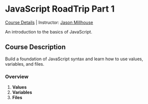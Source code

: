 # JavaScript RoadTrip Part 1
[Course Details](https://www.codeschool.com/courses/javascript-road-trip-part-1) | Instructor: [Jason Millhouse](https://twitter.com/itsthrillhouse)

An introduction to the basics of JavaScript.

## Course Description
Build a foundation of JavaScript syntax and learn how to use values, variables, and files. 

### Overview
1. **Values** 
2. **Variables** 
3. **Files** 